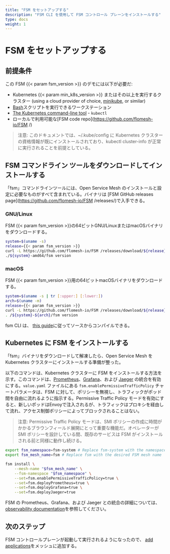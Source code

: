 ```yaml
---
title: "FSM をセットアップする"
description: "FSM CLI を使用して FSM コントロール プレーンをインストールする"
type: docs
weight: 1
---
```


# FSM をセットアップする

## 前提条件
この FSM {{< param fsm_version >}} のデモには以下が必要だ:
  - Kubernetes {{< param min_k8s_version >}} またはその以上を実行するクラスター (using a cloud provider of choice, [minikube](https://minikube.sigs.k8s.io/docs/start/), or similar)
  - [Bash](https://en.wikipedia.org/wiki/Bash_(Unix_shell))スクリプトを実行できるワークステーション
  - [The Kubernetes command-line tool](https://kubernetes.io/docs/tasks/tools/#kubectl) - `kubectl`
  - ローカルで利用可能な[FSM code repo](https://github.com/flomesh-io/FSM /) 

> 注意: このドキュメントでは、~/.kube/config に Kubernetes クラスターの資格情報が既にインストールされており、kubectl cluster-info が正常に実行されることを前提としている。



## FSM コマンドライン ツールをダウンロードしてインストールする

「fsm」コマンドラインツールには、Open Service Mesh のインストールと設定に必要なものがすべて含まれている。バイナリは [FSM GitHub releases page](https://github.com/flomesh-io/FSM /releases/)で入手できる。
### GNU/Linux

FSM {{< param fsm_version >}}の64ビットGNU/LinuxまたはmacOSバイナリをダウンロードする。

```bash
system=$(uname -s)
release={{< param fsm_version >}}
curl -L https://github.com/flomesh-io/FSM /releases/download/${release}/fsm-${release}-${system}-amd64.tar.gz | tar -vxzf -
./${system}-amd64/fsm version
```

### macOS

FSM {{< param fsm_version >}}用の64ビットmacOSバイナリをダウンロードする。

```bash
system=$(uname -s | tr [:upper:] [:lower:])
arch=$(uname -m)
release={{< param fsm_version >}}
curl -L https://github.com/flomesh-io/FSM /releases/download/${release}/FSM -${release}-${system}-${arch}.tar.gz | tar -vxzf -
. /${system}-${arch}/fsm version
```

fsm CLI は、 [this guide](/guides/cli)に従ってソースからコンパイルできる。

## Kubernetes に FSM をインストールする

「fsm」バイナリをダウンロードして解凍したら、Open Service Mesh を Kubernetes クラスターにインストールする準備が整った。

以下のコマンドは、Kubernetes クラスターに FSM をインストールする方法を示す。このコマンドは、[Prometheus](https://github.com/prometheus/prometheus)、[Grafana](https://github.com/grafana/grafana)、および [Jaeger](https://github.com/jaegertracing/jaeger) の統合を有効にする。`value.yaml` ファイルにある `fsm.enablePermissiveTrafficPolicy` チャートパラメータは、FSM に対して、ポリシーを無視し、トラフィックがポッド間を自由に流れるように指示する。Permissive Traffic Policy モードを有効にすると、新しいポッドはEnvoyで注入されるが、トラフィックはプロキシを経由して流れ、アクセス制御ポリシーによってブロックされることはない。

> 注意: Permissive Traffic Policy モードは、SMI ポリシーの作成に時間がかかるブラウンフィールド展開にとって重要な機能だ。オペレーターが SMI ポリシーを設計している間、既存のサービスは FSM がインストールされる前と同様に動作し続ける。

```bash
export fsm_namespace=fsm-system # Replace fsm-system with the namespace where FSM will be installed
export fsm_mesh_name=fsm # Replace fsm with the desired FSM mesh name

fsm install \
    --mesh-name "$fsm_mesh_name" \
    --fsm-namespace "$fsm_namespace" \
    --set=fsm.enablePermissiveTrafficPolicy=true \
    --set=fsm.deployPrometheus=true \
    --set=fsm.deployGrafana=true \
    --set=fsm.deployJaeger=true
```

FSM の Prometheus、Grafana、および Jaeger との統合の詳細については、[observability documentation](/guides/observability/)を参照してください。

## 次のステップ

FSM コントロールプレーンが起動して実行されるようになったので、 [add applications](/getting_started/install_apps/)をメッシュに追加する。